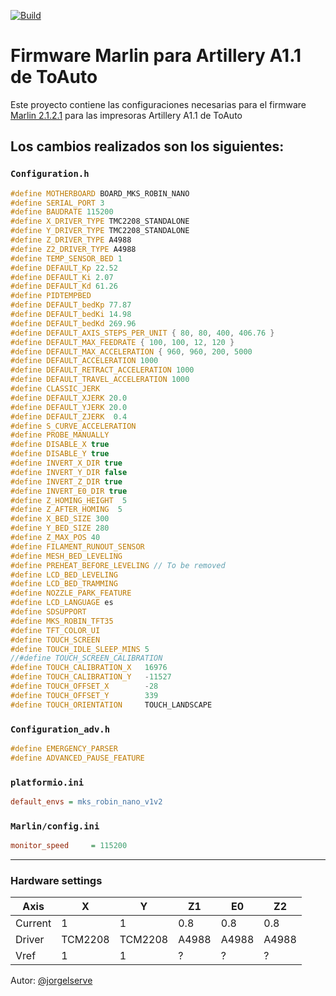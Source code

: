 [![Build](https://github.com/jorgelserve/Marlin-ToAuto/actions/workflows/build.yaml/badge.svg?branch=dev)](https://github.com/jorgelserve/Marlin-ToAuto/actions/workflows/build.yaml)
# Firmware Marlin para Artillery A1.1 de ToAuto

Este proyecto contiene las configuraciones necesarias para el firmware [Marlin 2.1.2.1](https://github.com/MarlinFirmware/Marlin/releases/tag/2.1.2.1) para las impresoras Artillery A1.1 de ToAuto

## Los cambios realizados son los siguientes:

### ```Configuration.h```
```cpp
#define MOTHERBOARD BOARD_MKS_ROBIN_NANO
#define SERIAL_PORT 3
#define BAUDRATE 115200
#define X_DRIVER_TYPE TMC2208_STANDALONE
#define Y_DRIVER_TYPE TMC2208_STANDALONE
#define Z_DRIVER_TYPE A4988
#define Z2_DRIVER_TYPE A4988
#define TEMP_SENSOR_BED 1
#define DEFAULT_Kp 22.52
#define DEFAULT_Ki 2.07
#define DEFAULT_Kd 61.26
#define PIDTEMPBED
#define DEFAULT_bedKp 77.87
#define DEFAULT_bedKi 14.98
#define DEFAULT_bedKd 269.96
#define DEFAULT_AXIS_STEPS_PER_UNIT { 80, 80, 400, 406.76 }
#define DEFAULT_MAX_FEEDRATE { 100, 100, 12, 120 }
#define DEFAULT_MAX_ACCELERATION { 960, 960, 200, 5000 
#define DEFAULT_ACCELERATION 1000
#define DEFAULT_RETRACT_ACCELERATION 1000
#define DEFAULT_TRAVEL_ACCELERATION 1000
#define CLASSIC_JERK
#define DEFAULT_XJERK 20.0
#define DEFAULT_YJERK 20.0
#define DEFAULT_ZJERK  0.4
#define S_CURVE_ACCELERATION
#define PROBE_MANUALLY
#define DISABLE_X true
#define DISABLE_Y true
#define INVERT_X_DIR true
#define INVERT_Y_DIR false
#define INVERT_Z_DIR true
#define INVERT_E0_DIR true
#define Z_HOMING_HEIGHT  5
#define Z_AFTER_HOMING  5
#define X_BED_SIZE 300
#define Y_BED_SIZE 280
#define Z_MAX_POS 40
#define FILAMENT_RUNOUT_SENSOR
#define MESH_BED_LEVELING
#define PREHEAT_BEFORE_LEVELING // To be removed
#define LCD_BED_LEVELING
#define LCD_BED_TRAMMING
#define NOZZLE_PARK_FEATURE
#define LCD_LANGUAGE es
#define SDSUPPORT
#define MKS_ROBIN_TFT35
#define TFT_COLOR_UI
#define TOUCH_SCREEN
#define TOUCH_IDLE_SLEEP_MINS 5
//#define TOUCH_SCREEN_CALIBRATION
#define TOUCH_CALIBRATION_X   16976
#define TOUCH_CALIBRATION_Y   -11527
#define TOUCH_OFFSET_X        -28
#define TOUCH_OFFSET_Y        339
#define TOUCH_ORIENTATION     TOUCH_LANDSCAPE
```
### ```Configuration_adv.h```
```cpp
#define EMERGENCY_PARSER
#define ADVANCED_PAUSE_FEATURE
```

### ```platformio.ini```
```ini
default_envs = mks_robin_nano_v1v2
```

### ```Marlin/config.ini```
```ini
monitor_speed     = 115200
```
---
### Hardware settings

|	Axis    |	X		|	Y		|	Z1		|	E0		|	Z2		|
|	---		|	---		|	---		|	---		|	---		|	---		|
|	Current |	1		|   1		|	0.8		|	0.8		|	0.8		|
|	Driver  |	TCM2208	|	TCM2208	|	A4988	|	A4988	|	A4988	|
|	Vref	|	1		|	1		|	?		|	?		|	?		|


Autor: [@jorgelserve](https://github.com/jorgelserve)
